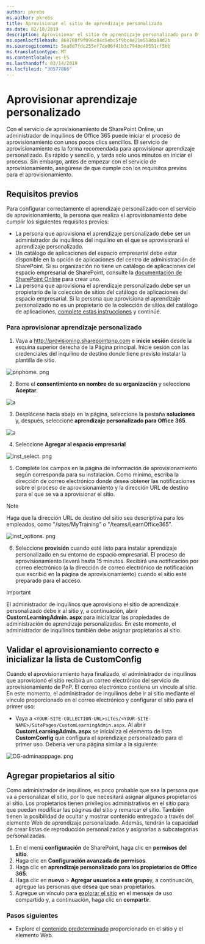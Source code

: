 ```yaml
---
author: pkrebs
ms.author: pkrebs
title: Aprovisionar el sitio de aprendizaje personalizado
ms.date: 02/10/2019
description: Aprovisionar el sitio de aprendizaje personalizado para Office 365 a través del motor de aprovisionamiento de SharePoint
ms.openlocfilehash: 868708f9f096c84d5ebc5f9bc4e21e558da84d2b
ms.sourcegitcommit: 5ea8d7fdc255ef7de06f41b3c794bc40551cf5bb
ms.translationtype: MT
ms.contentlocale: es-ES
ms.lasthandoff: 03/14/2019
ms.locfileid: "30577866"
---
```

# <a name="provision-custom-learning"></a>Aprovisionar aprendizaje personalizado 

Con el servicio de aprovisionamiento de SharePoint Online, un administrador de inquilinos de Office 365 puede iniciar el proceso de aprovisionamiento con unos pocos clics sencillos. El servicio de aprovisionamiento es la forma recomendada para aprovisionar aprendizaje personalizado. Es rápido y sencillo, y tarda solo unos minutos en iniciar el proceso. Sin embargo, antes de empezar con el servicio de aprovisionamiento, asegúrese de que cumple con los requisitos previos para el aprovisionamiento.

## <a name="prerequisites"></a>Requisitos previos
 
Para configurar correctamente el aprendizaje personalizado con el servicio de aprovisionamiento, la persona que realiza el aprovisionamiento debe cumplir los siguientes requisitos previos: 
 
- La persona que aprovisiona el aprendizaje personalizado debe ser un administrador de inquilinos del inquilino en el que se aprovisionará el aprendizaje personalizado.  
- Un catálogo de aplicaciones del espacio empresarial debe estar disponible en la opción de aplicaciones del centro de administración de SharePoint. Si su organización no tiene un catálogo de aplicaciones del espacio empresarial de SharePoint, consulte la [documentación de SharePoint Online](https://docs.microsoft.com/en-us/sharepoint/use-app-catalog) para crear uno.  
- La persona que aprovisiona el aprendizaje personalizado debe ser un propietario de la colección de sitios del catálogo de aplicaciones del espacio empresarial. Si la persona que aprovisiona el aprendizaje personalizado no es un propietario de la colección de sitios del catálogo de aplicaciones, [complete estas instrucciones](addappadmin.md) y continúe. 

### <a name="to-provision-custom-learning"></a>Para aprovisionar aprendizaje personalizado

1. Vaya a http://provisioning.sharepointpnp.com e **inicie sesión** desde la esquina superior derecha de la Página principal.  Inicie sesión con las credenciales del inquilino de destino donde tiene previsto instalar la plantilla de sitio.

![pnphome. png](media/inst_signin.png)

2. Borre el **consentimiento en nombre de su organización** y seleccione **Aceptar**.

![a](media/inst_perms.png)

3. Desplácese hacia abajo en la página, seleccione la pestaña **soluciones** y, después, seleccione **aprendizaje personalizado para Office 365**. 

![a](media/inst_select.png)

4. Seleccione **Agregar al espacio empresarial**

![inst_select. png](media/inst_add.png)

5. Complete los campos en la página de información de aprovisionamiento según corresponda para su instalación. Como mínimo, escriba la dirección de correo electrónico donde desea obtener las notificaciones sobre el proceso de aprovisionamiento y la dirección URL de destino para el que se va a aprovisionar el sitio.  
> [!NOTE]
> Haga que la dirección URL de destino del sitio sea descriptiva para los empleados, como "/sites/MyTraining" o "/teams/LearnOffice365".

![inst_options. png](media/inst_options.png)

6. Seleccione **provisión** cuando esté listo para instalar aprendizaje personalizado en su entorno de espacio empresarial.  El proceso de aprovisionamiento llevará hasta 15 minutos. Recibirá una notificación por correo electrónico (a la dirección de correo electrónico de notificación que escribió en la página de aprovisionamiento) cuando el sitio esté preparado para el acceso. 

> [!IMPORTANT]
> El administrador de inquilinos que aprovisiona el sitio de aprendizaje personalizado debe ir al sitio y, a continuación, abrir **CustomLearningAdmin. aspx** para inicializar las propiedades de administración de aprendizaje personalizadas. En este momento, el administrador de inquilinos también debe asignar propietarios al sitio. 

## <a name="validate-provisioning-success-and-initialize-the-customconfig-list"></a>Validar el aprovisionamiento correcto e inicializar la lista de CustomConfig

Cuando el aprovisionamiento haya finalizado, el administrador de inquilinos que aprovisionó el sitio recibirá un correo electrónico del servicio de aprovisionamiento de PnP. El correo electrónico contiene un vínculo al sitio. En este momento, el administrador de inquilinos debe ir al sitio mediante el vínculo proporcionado en el correo electrónico y configurar el sitio para el primer uso:

- Vaya a `<YOUR-SITE-COLLECTION-URL>sites/<YOUR-SITE-NAME>/SitePages/CustomLearningAdmin.aspx`. Al abrir **CustomLearningAdmin. aspx** se inicializa el elemento de lista **CustomConfig** que configura el aprendizaje personalizado para el primer uso. Debería ver una página similar a la siguiente:

![CG-adminapppage. png](media/cg-adminapppage.png)

## <a name="add-owners-to-site"></a>Agregar propietarios al sitio
Como administrador de inquilinos, es poco probable que sea la persona que va a personalizar el sitio, por lo que necesitará asignar algunos propietarios al sitio. Los propietarios tienen privilegios administrativos en el sitio para que puedan modificar las páginas del sitio y remarcar el sitio. También tienen la posibilidad de ocultar y mostrar contenido entregado a través del elemento Web de aprendizaje personalizado. Además, tendrán la capacidad de crear listas de reproducción personalizadas y asignarlas a subcategorías personalizadas.  

1. En el menú **configuración** de SharePoint, haga clic en **permisos del sitio**.
2. Haga clic en **Configuración avanzada de permisos**.
3. Haga clic en **aprendizaje personalizado para los propietarios de Office 365**.
4. Haga clic en **nuevo** > **Agregar usuarios a este grupo**y, a continuación, agregue las personas que desea que sean propietarios. 
5. Agregue un vínculo para [explorar el sitio](custom_exploresite.md) en el mensaje de uso compartido y, a continuación, haga clic en **compartir**.

### <a name="next-steps"></a>Pasos siguientes
- Explore el [contenido predeterminado](custom_exploresite.md) proporcionado en el sitio y el elemento Web.
